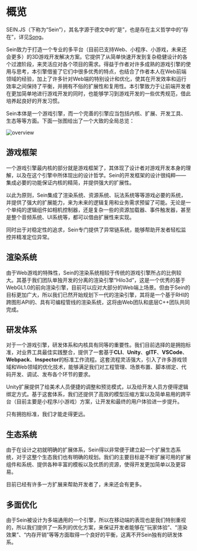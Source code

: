 # 概览

SEIN.JS（下称为“Sein”），其名字源于德文中的“是”，也是存在主义哲学中的“存在”，详见[Song](../song)。

Sein致力于打造一个专业的多平台（目前已支持Web、小程序、小游戏，未来还会更多）的3D游戏开发解决方案。它提供了从简单快速开发到复杂稳健设计的各个过渡阶段，来灵活应对各个项目的需求。得益于作者对许多成熟的游戏引擎的使用与思考，本引擎借鉴了它们中很多优秀的特点，也结合了作者本人在Web前端领域的经验，加上了许多针对Web端的特别设计和优化，使其在开发效率和运行效率之间保持了平衡，并拥有不俗的扩展性和复用性。本引擎致力于让前端开发者在更加简单地进行游戏开发的同时，也能够学习到游戏开发的一些优秀规范，借此培养起良好的开发习惯。

Sein本体是一个游戏引擎，而一个完善的引擎应当包括内核、扩展、开发工具、生态等等方面。下面一张图给出了一个大致的全局总览：  

![overview](/assets/guides/assets/overview/0.png)

## 游戏框架

一个游戏引擎最内核的部分就是游戏框架了，其体现了设计者对游戏开发本身的理解，以及在这个引擎中所体现出的设计哲学。Sein的开发框架的设计很纯粹——集成必要的功能保证内核的精简，并提供强大的扩展性。

以此为原则，Sein集成了渲染系统、资源系统、玩法系统等等游戏必要的系统，并提供了强大的扩展能力，来为未来的逻辑复用和业务需求预留了可能。无论是一个单纯的逻辑组件如相机控制器，还是复杂一些的资源加载器、事件触发器，甚至是整个音频系统、UI系统等，都可以借由扩展性来实现。

同时出于对稳定性的追求，Sein专门提供了异常链系统，能够帮助开发者轻松监控并精准定位异常。

## 渲染系统

由于Web游戏的特殊性，Sein的渲染系统相较于传统的游戏引擎所占的比例较大。其基于我们团队单独开发的分离的渲染引擎“Hilo3d”，这是一个优秀的基于WebGL1.0的前向渲染引擎，目前可以应对大部分的Web端上场景。但由于Sein的目标更加广大，所以我们已然开始规划下一代的渲染引擎，其将是一个基于RHI的跨图形API的、具有可编程管线的渲染系统，这将由Web团队和底层C++团队共同完成。

## 研发体系

对于一个游戏引擎，研发体系和内核具有同等的重要性。我们目前选择的是拥抱标准，对业界工具最佳实践整合，提供了一套基于**CLI**、**Unity**、**glTF**、**VSCode**、**Webpack**、**Inspector**的标准工作流程。这套流程灵活强大，引入了许多游戏领域和Web领域的优化技术，能够满足我们对工程管理、场景布置、脚本绑定、代码开发、调试、发布各个环节的要求。

Unity扩展提供了给美术人员便捷的调整和预览模式，以及给开发人员方便得逻辑绑定方式。基于这套体系，我们还提供了高效的模型压缩方案以及简单易用的跨平台（目前主要是小程序/小游戏）方案，让开发和最终的用户体验进一步提升。

只有拥抱标准，我们才能走得更远。

## 生态系统

由于在设计之初就明确的扩展体系，Sein得以非常便于建立起一个扩展生态系统，对于这整个生态我们也有明确的规划。我们的主要目标是不断扩展可用的扩展组件和系统、提供各种丰富的模板以及优质的资源，使得开发更加简单以及更容易。

目前已经有许多一方扩展来帮助开发者了，未来还会有更多。

## 多面优化

由于Sein被设计为多端通用的一个引擎，所以在移动端的表现也是我们特别重视的，所以我们提供了一系列的优化方案，来保证开发者能够在”玩家体验”、“渲染效果”、“内存开销”等等方面取得一个良好的平衡，这离不开Sein独有的研发体系。
